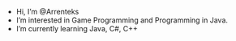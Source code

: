 - Hi, I’m @Arrenteks
- I’m interested in Game Programming and Programming in Java.
- I’m currently learning Java, C#, C++

<!---
Arrenteks/Arrenteks is a ✨ special ✨ repository because its `README.md` (this file) appears on your GitHub profile.
You can click the Preview link to take a look at your changes.
--->
